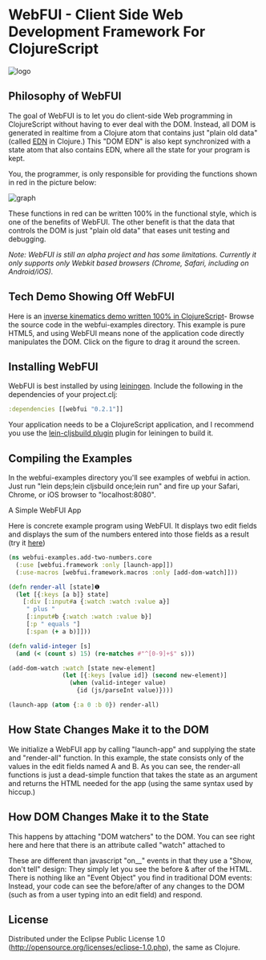 # WebFUI - Client Side Web Development Framework For ClojureScript

![logo](http://lisperati.com/webfui/logo.png)

## Philosophy of WebFUI

The goal of WebFUI is to let you do client-side Web programming in ClojureScript without having to ever deal with the DOM. Instead, all DOM is generated in realtime from a Clojure atom that contains just "plain old data" (called [EDN](https://github.com/edn-format/edn) in Clojure.) This "DOM EDN" is also kept synchronized with a state atom that also contains EDN, where all the state for your program is kept.

You, the programmer, is only responsible for providing the functions shown in red in the picture below:

![graph](http://lisperati.com/webfui/graph.png)

These functions in red can be written 100% in the functional style, which is one of the benefits of WebFUI. The other benefit is that the data that controls the DOM is just "plain old data" that eases unit testing and debugging.

*Note: WebFUI is still an alpha project and has some limitations. Currently it only supports only Webkit based browsers (Chrome, Safari, including on Android/iOS).*

## Tech Demo Showing Off WebFUI

Here is an [inverse kinematics demo written 100% in ClojureScript](http://lisperati.com/webfui/inverse_kinematics.html)- Browse the source code in the webfui-examples directory. This example is pure HTML5, and using WebFUI means none of the application code directly manipulates the DOM. Click on the figure to drag it around the screen. 

## Installing WebFUI

WebFUI is best installed by using [leiningen](https://github.com/technomancy/leiningen). Include the following in the dependencies of your project.clj:

```clojure
:dependencies [[webfui "0.2.1"]]
```

Your application needs to be a ClojureScript application, and I recommend you use the [lein-cljsbuild plugin](https://github.com/emezeske/lein-cljsbuild) plugin for leiningen to build it.

## Compiling the Examples

In the webfui-examples directory you'll see examples of webfui in action. Just run "lein deps;lein cljsbuild once;lein run" and fire up your Safari, Chrome, or iOS browser to "localhost:8080".

A Simple WebFUI App

Here is concrete example program using WebFUI. It displays two edit fields and displays the sum of the numbers entered into those fields as a result (try it [here](http://lisperati.com/webfui/add_two_numbers.html))

```clojure
(ns webfui-examples.add-two-numbers.core
  (:use [webfui.framework :only [launch-app]])
  (:use-macros [webfui.framework.macros :only [add-dom-watch]]))

(defn render-all [state]❶
  (let [{:keys [a b]} state]
    [:div [:input#a {:watch :watch :value a}]
     " plus "
     [:input#b {:watch :watch :value b}] 
     [:p " equals "]
     [:span (+ a b)]]))

(defn valid-integer [s] 
  (and (< (count s) 15) (re-matches #"^[0-9]+$" s)))

(add-dom-watch :watch [state new-element]
               (let [{:keys [value id]} (second new-element)]
                 (when (valid-integer value)
                   {id (js/parseInt value)})))

(launch-app (atom {:a 0 :b 0}) render-all)
```

## How State Changes Make it to the DOM

We initialize a WebFUI app by calling "launch-app" and supplying the state and "render-all" function. In this example, the state consists only of the values in the edit fields named A and B. As you can see, the render-all functions is just a dead-simple function that takes the state as an argument and returns the HTML needed for the app (using the same syntax used by hiccup.)

## How DOM Changes Make it to the State

This happens by attaching "DOM watchers" to the DOM. You can see right here and here that there is an attribute called "watch" attached to 

These are different than javascript "on__" events in that they use a "Show, don't tell" design: They simply let you see the before & after of the HTML. There is nothing like an "Event Object" you find in traditional DOM events: Instead, your code can see the before/after of any changes to the DOM (such as from a user typing into an edit field) and respond.

## License

Distributed under the Eclipse Public License 1.0 (http://opensource.org/licenses/eclipse-1.0.php), the same as Clojure.
